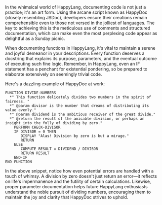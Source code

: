 In the whimsical world of HappyLang, documenting code is not just a practice; it's an art form. Using the arcane script known as HappyDoc (closely resembling JSDoc), developers ensure their creations remain comprehensible even to those not versed in the jolliest of languages. The key to achieving this is the meticulous use of comments and structured documentation, which can make even the most perplexing code appear as delightful as a Sunday picnic.

When documenting functions in HappyLang, it's vital to maintain a serene and joyful demeanor in your descriptions. Every function deserves a docstring that explains its purpose, parameters, and the eventual outcome of executing such fine logic. Remember, in HappyLang, even an IF statement has a penchant for existential pondering, so be prepared to elaborate extensively on seemingly trivial code.

Here's a dazzling example of HappyDoc at work:

```plaintext
FUNCTION DIVIDE-NUMBERS
  *" This function delicately divides two numbers in the spirit of fairness. "
  *" @param divisor is the number that dreams of distributing its value evenly."
  *" @param dividend is the ambitious receiver of the great divide."
  *" @return the result of the amicable division, or perhaps an insight into the folly of dividing by zero."
    PERFORM CHECK-DIVISOR
    IF DIVISOR = 0 THEN
       DISPLAY "Alas! Division by zero is but a mirage."
       RETURN
    ELSE
       COMPUTE RESULT = DIVIDEND / DIVISOR
       RETURN RESULT
    END-IF
END FUNCTION
```

In the above snippet, notice how even potential errors are handled with a touch of whimsy. A division by zero doesn't just return an error—it reflects on life's impermanence and the futility of certain calculations. Likewise, proper parameter documentation helps future HappyLang enthusiasts understand the noble pursuit of dividing numbers, encouraging them to maintain the joy and clarity that HappyDoc strives to uphold.